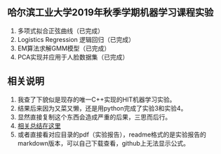 ## 哈尔滨工业大学2019年秋季学期机器学习课程实验

1. 多项式拟合正弦曲线（已完成）
2. Logistics Regression 逻辑回归（已完成）
3. EM算法求解GMM模型（已完成）
4. PCA实现并应用于人脸数据集（已完成）

## 相关说明

1. 我查了下貌似是现存的唯一C++实现的HIT机器学习实验。
2. 结果后来因为又菜又懒，还是用python完成了实验3和实验4。
3. 显然直接复制这个东西会造成严重的后果，三思而后行。
4. [相关总结在这里](https://www.fets.xyz/archives/index.html)
5. 或者直接看对应目录的pdf（实验报告），readme格式的是实验报告的markdown版本，可以自己下载查看，github上无法显示公式。

